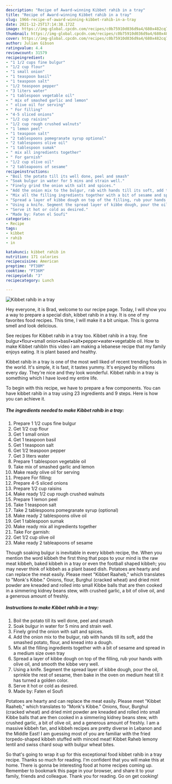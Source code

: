 ```yaml
---
description: "Recipe of Award-winning Kibbet rahib in a tray"
title: "Recipe of Award-winning Kibbet rahib in a tray"
slug: 1966-recipe-of-award-winning-kibbet-rahib-in-a-tray
date: 2021-12-25T17:14:38.172Z
image: https://img-global.cpcdn.com/recipes/c0b75910d036d9a4/680x482cq70/kibbet-rahib-in-a-tray-recipe-main-photo.jpg
thumbnail: https://img-global.cpcdn.com/recipes/c0b75910d036d9a4/680x482cq70/kibbet-rahib-in-a-tray-recipe-main-photo.jpg
cover: https://img-global.cpcdn.com/recipes/c0b75910d036d9a4/680x482cq70/kibbet-rahib-in-a-tray-recipe-main-photo.jpg
author: Julian Gibson
ratingvalue: 4.4
reviewcount: 31579
recipeingredient:
- "1 1/2 cups fine bulgur"
- "1/2 cup flour"
- "1 small onion"
- "1 teaspoon basil"
- "1 teaspoon salt"
- "1/2 teaspoon pepper"
- "3 liters water"
- "1 tablespoon vegetable oil"
- " mix of smashed garlic and lemon"
- " olive oil for serving"
- " For filling"
- "4-5 sliced onions"
- "1/2 cup raisins"
- "1/2 cup rough crushed walnuts"
- "1 lemon peel"
- "1 teaspoon salt"
- "2 tablespoons pomegranate syrup optional"
- "2 tablespoons olive oil"
- "1 tablespoon sumak"
- " mix all ingredients together"
- " For garnish"
- "1/2 cup olive oil"
- "2 tableapoons of sesame"
recipeinstructions:
- "Boil the potato till its well done, peel and smash"
- "Soak bulgur in water for 5 mins and strain well."
- "Finely grind the onion with salt and spices."
- "Add the onion mix to the bulgur, rab with hands till its soft, add the smashed potato, flour, and knead into a dough."
- "Mix all the filling ingredients together with a bit of sesame and spread in a medium size oven tray"
- "Spread a layer of kibbe dough on top of the filling, rub your hands with olive oil, and smooth the kibbe very well."
- "Using a knife. Segment the spread layer of kibbe dough, pour the oil, sprinkle the rest of sesame, then bake in the oven on medium heat till it has turned a golden color."
- "Serve it hot or cold as desired."
- "Made by: Faten el Soufi"
categories:
- Recipe
tags:
- kibbet
- rahib
- in

katakunci: kibbet rahib in 
nutrition: 171 calories
recipecuisine: American
preptime: "PT38M"
cooktime: "PT36M"
recipeyield: "3"
recipecategory: Lunch

---
```



![Kibbet rahib in a tray](https://img-global.cpcdn.com/recipes/c0b75910d036d9a4/680x482cq70/kibbet-rahib-in-a-tray-recipe-main-photo.jpg)

Hey everyone, it is Brad, welcome to our recipe page. Today, I will show you a way to prepare a special dish, kibbet rahib in a tray. It is one of my favorites food recipes. This time, I will make it a bit unique. This is gonna smell and look delicious.

See recipes for Kibbet rahib in a tray too. Kibbet rahib in a tray. fine bulgur•flour•small onion•basil•salt•pepper•water•vegetable oil. How to make Kibbet rahibIn this video i am making a lebanese recipe that my family enjoys eating. It is plant based and healthy.

Kibbet rahib in a tray is one of the most well liked of recent trending foods in the world. It's simple, it is fast, it tastes yummy. It's enjoyed by millions every day. They're nice and they look wonderful. Kibbet rahib in a tray is something which I have loved my entire life.


To begin with this recipe, we have to prepare a few components. You can have kibbet rahib in a tray using 23 ingredients and 9 steps. Here is how you can achieve it.

<!--inarticleads1-->

##### The ingredients needed to make Kibbet rahib in a tray:

1. Prepare 1 1/2 cups fine bulgur
1. Get 1/2 cup flour
1. Get 1 small onion
1. Get 1 teaspoon basil
1. Get 1 teaspoon salt
1. Get 1/2 teaspoon pepper
1. Get 3 liters water
1. Prepare 1 tablespoon vegetable oil
1. Take  mix of smashed garlic and lemon
1. Make ready  olive oil for serving
1. Prepare  For filling:
1. Prepare 4-5 sliced onions
1. Prepare 1/2 cup raisins
1. Make ready 1/2 cup rough crushed walnuts
1. Prepare 1 lemon peel
1. Take 1 teaspoon salt
1. Take 2 tablespoons pomegranate syrup (optional)
1. Make ready 2 tablespoons olive oil
1. Get 1 tablespoon sumak
1. Make ready  mix all ingredients together
1. Take  For garnish:
1. Get 1/2 cup olive oil
1. Make ready 2 tableapoons of sesame


Though soaking bulgur is inevitable in every kibbeh recipe, the. When you mention the word kibbeh the first thing that pops to your mind is the raw meat kibbeh, baked kibbeh in a tray or even the football shaped kibbeh; you may never think of kibbeh as a plant based dish. Potatoes are hearty and can replace the meat easily. Please meet "Kibbet Raaheb," which translates to "Monk&#39;s Kibbe." Onions, flour, Burghul (cracked wheat) and dried mint powder are kneaded and rolled into small Kibbe balls that are then cooked in a simmering kidney beans stew, with crushed garlic, a bit of olive oil, and a generous amount of freshly. 

<!--inarticleads2-->

##### Instructions to make Kibbet rahib in a tray:

1. Boil the potato till its well done, peel and smash
1. Soak bulgur in water for 5 mins and strain well.
1. Finely grind the onion with salt and spices.
1. Add the onion mix to the bulgur, rab with hands till its soft, add the smashed potato, flour, and knead into a dough.
1. Mix all the filling ingredients together with a bit of sesame and spread in a medium size oven tray
1. Spread a layer of kibbe dough on top of the filling, rub your hands with olive oil, and smooth the kibbe very well.
1. Using a knife. Segment the spread layer of kibbe dough, pour the oil, sprinkle the rest of sesame, then bake in the oven on medium heat till it has turned a golden color.
1. Serve it hot or cold as desired.
1. Made by: Faten el Soufi


Potatoes are hearty and can replace the meat easily. Please meet "Kibbet Raaheb," which translates to "Monk&#39;s Kibbe." Onions, flour, Burghul (cracked wheat) and dried mint powder are kneaded and rolled into small Kibbe balls that are then cooked in a simmering kidney beans stew, with crushed garlic, a bit of olive oil, and a generous amount of freshly. I am a massive kibbeh fan, and kibbeh recipes are pretty diverse in Lebanon and the Middle East! I am guessing most of you are familiar with the fried torpedo-shaped kibbeh stuffed with minced meat! Kibbet Raheb lemony lentil and swiss chard soup with bulgur wheat bites. 

So that's going to wrap it up for this exceptional food kibbet rahib in a tray recipe. Thanks so much for reading. I'm confident that you will make this at home. There is gonna be interesting food at home recipes coming up. Remember to bookmark this page in your browser, and share it to your family, friends and colleague. Thank you for reading. Go on get cooking!
